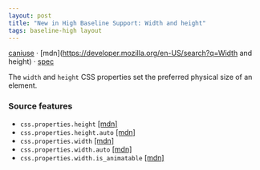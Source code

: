 ```yaml
---
layout: post
title: "New in High Baseline Support: Width and height"
tags: baseline-high layout
---
```


[caniuse](https://caniuse.com/?search=width-height) · [mdn](https://developer.mozilla.org/en-US/search?q=Width and height) · [spec](https://drafts.csswg.org/css-sizing-3/#preferred-size-properties)

The `width` and `height` CSS properties set the preferred physical size of an element.

### Source features

- ``css.properties.height`` [[mdn]](https://developer.mozilla.org/en-US/search?q=css.properties.height)
- ``css.properties.height.auto`` [[mdn]](https://developer.mozilla.org/en-US/search?q=css.properties.height.auto)
- ``css.properties.width`` [[mdn]](https://developer.mozilla.org/en-US/search?q=css.properties.width)
- ``css.properties.width.auto`` [[mdn]](https://developer.mozilla.org/en-US/search?q=css.properties.width.auto)
- ``css.properties.width.is_animatable`` [[mdn]](https://developer.mozilla.org/en-US/search?q=css.properties.width.is_animatable)
